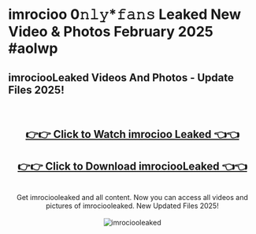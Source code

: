 # imrocioo 0𝚗𝚕𝚢*𝚏𝚊𝚗𝚜 Leaked New Video & Photos February 2025 #aolwp

<h2>imrociooLeaked Videos And Photos - Update Files 2025!</h2>
<br>
<div align="center">
<h2><a href="https://mediaupload.pro?title=imrocioo&ref=11F" rel="nofollow">👉👉 Click to Watch imrocioo Leaked 👈👈</a></h2>
<h2><a href="https://mediaupload.pro?title=imrocioo&ref=11F" rel="nofollow">👉👉 Click to Download imrociooLeaked 👈👈</a></h2>
<br>
Get imrociooleaked and all content. Now you can access all videos and pictures of imrociooleaked. New Updated Files 2025!
<br>
<br>
<a href="https://mediaupload.pro?title=imrocioo&ref=11F" rel="nofollow" data-target="animated-image.originalLink"><img src="https://i.ibb.co/Gkj2r4b/banner.png" alt="imrociooleaked" style="max-width: 100%; display: inline-block;" data-target="animated-image.originalImage"></a>
</div>
<br>


